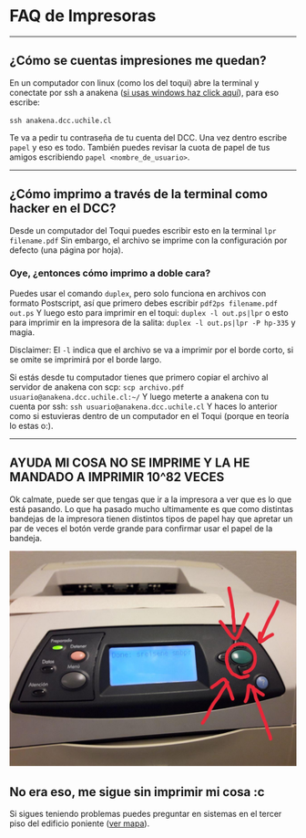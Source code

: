 # FAQ de Impresoras

---

## ¿Cómo se cuentas impresiones me quedan?

En un computador con linux (como los del toqui) abre la terminal y conectate por ssh a anakena ([si usas windows haz click aquí](https://mediatemple.net/community/products/dv/204404604/using-ssh-in-putty-)), para eso escribe:

`ssh anakena.dcc.uchile.cl`

Te va a pedir tu contraseña de tu cuenta del DCC. Una vez dentro escribe `papel` y eso es todo. También puedes revisar la cuota de papel de tus amigos escribiendo `papel <nombre_de_usuario>`.

---

## ¿Cómo imprimo a través de la terminal como hacker en el DCC?

Desde un computador del Toqui puedes escribir esto en la terminal
`lpr filename.pdf`
Sin embargo, el archivo se imprime con la configuración por defecto (una página por hoja).

### Oye, ¿entonces cómo imprimo a doble cara?

Puedes usar el comando `duplex`, pero solo funciona en archivos con formato Postscript, así que primero debes escribir
`pdf2ps filename.pdf out.ps`
Y luego esto para imprimir en el toqui:
`duplex -l out.ps|lpr`
o esto para imprimir en la impresora de la salita:
`duplex -l out.ps|lpr -P hp-335`
y magia.

Disclaimer: El `-l` indica que el archivo se va a imprimir por el borde corto, si se omite se imprimirá por el borde largo.

Si estás desde tu computador tienes que primero copiar el archivo al servidor de anakena con scp:
`scp archivo.pdf usuario@anakena.dcc.uchile.cl:~/`
Y luego meterte a anakena con tu cuenta por ssh:
`ssh usuario@anakena.dcc.uchile.cl`
Y haces lo anterior como si estuvieras dentro de un computador en el Toqui (porque en teoría lo estas o:).

---

## AYUDA MI COSA NO SE IMPRIME Y LA HE MANDADO A IMPRIMIR 10^82 VECES

Ok calmate, puede ser que tengas que ir a la impresora a ver que es lo que está pasando. Lo que ha pasado mucho ultimamente es que como distintas bandejas de la impresora tienen distintos tipos de papel hay que apretar un par de veces el botón verde grande para confirmar usar el papel de la bandeja.

![Como esta](_static/boton_verde_impresora.jpg)

## No era eso, me sigue sin imprimir mi cosa :c

Si sigues teniendo problemas puedes preguntar en sistemas en el tercer piso del edificio poniente ([ver mapa](https://faq.cadcc.cl/es/latest/Lugares%20Importantes/#tercer-piso-edificio-poniente)).